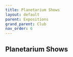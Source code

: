 ```yaml
---
title: Planetarium Shows
layout: default
parent: Expositions
grand_parent: Club
nav_order: 6
---
```


## Planetarium Shows
